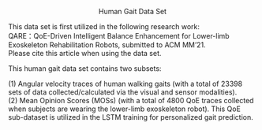 <p align="center">Human Gait Data Set</p>  

This data set is first utilized in the following research work:  
QARE：QoE-Driven Intelligent Balance Enhancement for Lower-limb Exoskeleton Rehabilitation Robots, submitted to ACM MM’21.  
Please cite this article when using the data set.  

This human gait data set contains two subsets:    

(1) Angular velocity traces of human walking gaits (with a total of 23398 sets of data collected/calculated via the visual and sensor modalities).   
(2) Mean Opinion Scores (MOSs) (with a total of 4800 QoE traces collected when subjects are wearing the lower-limb exoskeleton robot). This QoE sub-dataset is utilized in the LSTM training for personalized gait prediction.   
